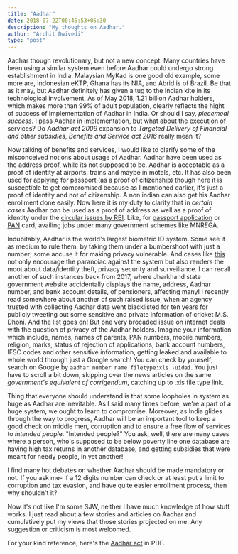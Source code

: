 ```yaml
---
title: "Aadhar"
date: 2018-07-22T00:46:53+05:30
description: "My thoughts on Aadhar."
author: "Archit Dwivedi"
type: "post"
---
```


Aadhar though revolutionary, but not a new concept. Many countries have been using a similar system even before Aadhar could undergo strong establishment in India. Malaysian MyKad is one good old example, some more are, Indonesian eKTP, Ghana has its NIA, and Abrid is of Brazil. Be that as it may, but Aadhar definitely has given a tug to the Indian kite in its technological involvement. As of May 2018, 1.21 billion Aadhar holders, which makes  more than 99% of adult population, clearly reflects the hight of success of implementation of Aadhar in India. Or should I say, *piecemeal success*. I pass Aadhar in implementation, but what about the execution of services? Do *Aadhar act 2009* expansion to *Targeted Delivery of Financial and other subsidies, Benefits and Service act 2016* really mean it?

 Now talking of benefits and services, I would like to clarify some of the misconceived notions about usage of Aadhar. Aadhar have been used as the address proof, while its not supposed to be. Aadhar is acceptable as a proof of identity at airports, trains and maybe in motels, etc. It has also been used for applying for passport (as a proof of citizenship) though here it is susceptible to get compromised because as I mentioned earlier, it's just a proof of identity and not of citizenship. A non indian can also get his Aadhar enrollment done easily. Now here it is my duty to clarify that in *certain cases* Aadhar *can* be used as a proof of address as well as a proof of identity under the [circular issues by RBI](http://pib.nic.in/newsite/PrintRelease.aspx?relid=98474). Like, for [passport application](https://portal2.passportindia.gov.in/AppOnlineProject/popuponline/AttachmentAdvisorSub?subDocID=7001&minorFlag=1) or [PAN](http://www.thehindu.com/todays-paper/tp-national/jaitley-strongly-defends-pan-Aadhaar-link/article17595902.ece) card, availing jobs under many government schemes like MNREGA.


 Indubitably, Aadhar is the world's largest biometric ID system. Some see it as medium to rule them, by taking them under a bumbershoot with just a  number; some accuse it for making privacy vulnerable. And cases like [this](http://www.opindia.com/2018/07/rohingya-muslims-hyderabad-aadhaar-passport-pancard/) not only encourage the paranoiac against the system but also renders the moot about data/identity theft, privacy security and surveillance. I can recall another of such instances back from 2017, where Jharkhand state government website accidentally displays the name, address, Aadhar number, and bank account details, of pensioners, affecting many! I recently read somewhere about another of such raised issue, when an agency trusted with collecting Aadhar data went blacklisted for ten years for publicly tweeting out some sensitive and private information of cricket M.S. Dhoni. And the list goes on! But one very brocaded issue on internet deals with the question of privacy of the Aadhar holders. Imagine your information which include, names, names of parents, PAN numbers, mobile numbers, religion, marks, status of rejection of applications, bank account numbers, IFSC codes and other sensitive information, getting leaked and available to whole world through just a Google search! You can check by yourself; search on Google by `aadhar number name filetype:xls -uidai`. You just have to scroll a bit down, skipping over the news articles on the same *government's equivalent of corrigendum*, catching up to .xls file type link.



Thing that everyone should understand is that some loopholes in system as huge as Aadhar are inevitable. As I said many times before, we're a part of a huge system, we ought to learn to compromise. Moreover, as India glides through the way to progress, Aadhar will be an important tool to keep a good check on middle men, corruption and to ensure a free flow of services to *i*n*te*nd*ed* *pe*op*l*e. "Intended people?" You ask, well, there are many cases where a person, who's supposed to be below poverty line one database are having high tax returns in another database, and getting subsidies that were meant for needy people, in yet another! 

I find many hot debates on whether Aadhar should be made mandatory or not. If you ask me- if a 12 digits number can check or at least put a limit to corruption and tax evasion, and have quite easier enrollment process, then why shouldn't it?

Now it's not like I'm some SJW, neither I have much knowledge of how stuff works. I just read about a few stories and articles on Aadhar and cumulatively put my views that those stories projected on me. Any suggestion or criticism is most welcomed.

For your kind reference, here's the [Aadhar act](https://drive.google.com/file/d/1bv5p856bZFJFWP2qPYoS_3CyKKwI1lo1/view?usp=drivesdk) in PDF.


